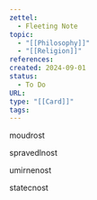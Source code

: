```yaml
---
zettel:
  - Fleeting Note
topic:
  - "[[Philosophy]]"
  - "[[Religion]]"
references: 
created: 2024-09-01
status:
  - To Do
URL: 
type: "[[Card]]"
tags:
---
```

moudrost

spravedlnost

umirnenost

statecnost
